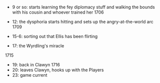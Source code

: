 - 9 or so: starts learning the fey diplomacy stuff and walking the bounds with his cousin and whoever trained her 
1706


- 12: the dysphoria starts hitting and sets up the angry-at-the-world arc 
1709

- 15-6: sorting out that Ellis has been flirting 


- 17: the Wyrdling's miracle

1715
- 19: back in Clawyn 
1716
- 20: leaves Clawyn, hooks up with the Players 
- 23: game current
